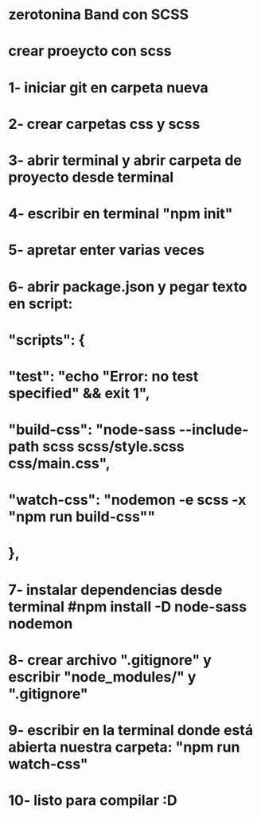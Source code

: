 # zerotonina Band con SCSS
# crear proeycto con scss
# 1- iniciar git en carpeta nueva
# 2- crear carpetas css y scss
# 3- abrir terminal y abrir carpeta de proyecto desde terminal
# 4- escribir en terminal "npm init"
# 5- apretar enter varias veces
# 6- abrir package.json y pegar texto en script:
#   "scripts": {
#    "test": "echo \"Error: no test specified\" && exit 1",
#    "build-css": "node-sass --include-path scss scss/style.scss css/main.css",
#    "watch-css": "nodemon -e scss -x \"npm run build-css\""
#  },

# 7- instalar dependencias desde terminal #npm install -D node-sass nodemon
# 8- crear archivo ".gitignore" y escribir "node_modules/" y ".gitignore"
# 9- escribir en la terminal donde está abierta nuestra carpeta: "npm run watch-css"
# 10- listo para compilar :D